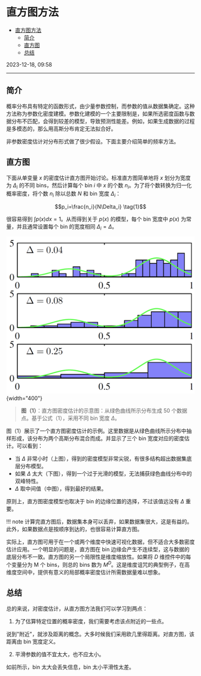 # 直方图方法

- [直方图方法](#直方图方法)
  - [简介](#简介)
  - [直方图](#直方图)
  - [总结](#总结)

2023-12-18, 09:58
****

## 简介

概率分布具有特定的函数形式，由少量参数控制，而参数的值从数据集确定。这种方法称为参数化密度建模。参数化建模的一个主要限制是，如果所选密度函数与数据分布不匹配，会得到较差的模型，导致预测性能差。例如，如果生成数据的过程是多模态的，那么用高斯分布肯定无法拟合好。

非参数密度估计对分布形式做了很少假设。下面主要介绍简单的频率方法。

## 直方图

下面从单变量 $x$ 的密度估计直方图开始讨论。标准直方图简单地将 $x$ 划分为宽度为 $\Delta_i$ 的不同 bins，然后计算每个 bin $i$ 中 $x$ 的个数 $n_i$。为了将个数转换为归一化概率密度，将个数 $n_i$ 除以总数 $N$ 和 bin 宽度 $\Delta_i$：

$$p_i=\frac{n_i}{N\Delta_i} \tag{1}$$

很容易得到 $\int p(x)dx=1$。从而得到关于 $p(x)$ 的模型，每个 bin 宽度中 $p(x)$ 为常量，并且通常设置每个 bin 的宽度相同 $\Delta_i=\Delta$。

![](images/2023-12-18-09-20-30.png){width="400"}

> **图（1）**：直方图密度估计的示意图：从绿色曲线所示分布生成 50 个数据点。基于公式（1），采用不同 bin 宽度 $\Delta$。

图（1）展示了一个直方图密度估计的示例。这里数据是从绿色曲线所示分布中抽样形成，该分布为两个高斯分布混合而成。并显示了三个 bin 宽度对应的密度估计。可以看到：

- 当 $\Delta$ 非常小时（上图），得到的密度模型非常尖锐，有很多结构超出数据集底层分布模型。
- 如果 $\Delta$ 太大（下图），得到一个过于光滑的模型，无法捕获绿色曲线分布中的双峰特性。
- $\Delta$ 取中间值（中图），得到最好的结果。

原则上，直方图密度模型也取决于 bin 的边缘位置的选择，不过该值远没有 $\Delta$ 重要。

!!! note
    计算完直方图后，数据集本身可以丢弃，如果数据集很大，这是有益的。此外，如果数据点是按顺序到达的，也很容易计算直方图。

实际上，直方图可用于在一个或两个维度中快速可视化数据，但不适合大多数密度估计应用。一个明显的问题是，直方图在 bin 边缘会产生不连续型，这与数据的底层分布不一致。直方图的另一个局限性是维度缩放性。如果将 $D$ 维控件中的每个变量分为 M 个 bins，则总的 bins 数为 $M^D$。这是维度诅咒的典型例子，在高维度空间中，提供有意义的局部概率密度估计所需数据量难以想象。

## 总结

总的来说，对密度估计，从直方图方法我们可以学习到两点：

1. 为了估算特定位置的概率密度，我们需要考虑该点附近的一些点。

说到"附近"，就涉及距离的概念。大多时候我们采用欧几里得距离。对直方图，该距离由 bin 宽度定义。

2. 平滑参数的值不宜太大，也不应太小。

如前所示，bin 太大会丢失信息，bin 太小平滑性太差。
